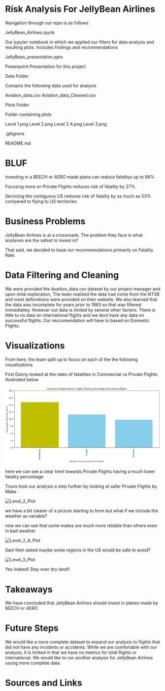 # Risk Analysis For JellyBean Airlines

Navigation through our repo is as follows

JellyBean_Airlines.ipynb

   Our jupyter notebook in which we applied our filters for data analysis and resulting plots. 
   Includes findings and recommendations


JellyBean_presentation.pptx

   Powerpoint Presentation for this project

Data Folder

   Contains the following data used for analysis 

   Aviation_data.csv
   Aviation_data_Cleaned.csv

Plots Folder

   Folder containing plots
   
   Level 1.png
   Level 2.png
   Level 2 A.png 
   Level 3.png
   

.gitignore

README.md

# BLUF

Investing in a BEECH or AERO made plane can reduce fatalitys up to 86%

Focusing more on Private Flights reduces risk of fatality by 27%

Servicing the contiguous US reduces risk of fatality by as much as 53%
compared to flying to US territories


# Business Problems

JellyBean Airlines is at a crossroads. The problem they face is what airplanes are the safest to invest in? 

That said, we decided to base our recommendations primarily on Fatality Rate.


# Data Filtering and Cleaning

We were provided the Avaition_data.csv dataset by our project manager and
upon inital exploration, The team realized the data had come from the NTSB
and most definnitions were provided on their website. We also learned that
the data was incomplete for years prior to 1993 so that was filtered immediatley.
However out data is limited by several other factors. There is little to no
data on international flights and we dont have any data on successful flights.
Our reccomendation will have to based on Domestic Flights. 


# Visualizations

From here, the team split up to focus on each of the the following visualizations

First Danny looked at the rates of fatalities in Commercial vs Private Flights illustrated below

![Level_1_Plot](plots/Level_1.png)

here we can see a clear trent towards Private Flights having a much lower fatality percentage


Travis took our analysis a step further by looking at safer Private Flights by Make

![Level_2_Plot](.plots/Level_2.png)

we have a bit clearer of a picture starting to form but what if we include the weather as variable?


now we can see that some makes are much more reliable than others even in bad weather

![Level_2_A_Plot](.plots/Level_2_A.png)

Sam then asked maybe some regions in the US would be safe to avoid?

![Level_3_Plot](.plots/Level_3.png)

Yes indeed! Stay over dry land!! 



# Takeaways
We have concluded that JellyBean Airlines should invest in planes made by BEECH or AERO


# Future Steps

We would like a more complete dataset to expand our analysis to flights that did not have any incidents or accidents.
While we are comfortable with our analysis, it is limited in that we have no metrics for total flights or international.
We would like to run another analysis for JellyBean Airlines usung more complete data.

# Sources and Links

